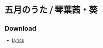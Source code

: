 # 五月のうた ⧸ 琴葉茜・葵

## Download

- [Lyrics](https://raw.githubusercontent.com/intsuc/works/main/20220506/lyrics.txt)
